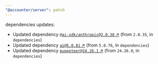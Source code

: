 ```yaml
---
"@accounter/server": patch
---
```

dependencies updates:
  - Updated dependency [`@ai-sdk/anthropic@2.0.38` ↗︎](https://www.npmjs.com/package/@ai-sdk/anthropic/v/2.0.38) (from `2.0.35`, in `dependencies`)
  - Updated dependency [`ai@5.0.81` ↗︎](https://www.npmjs.com/package/ai/v/5.0.81) (from `5.0.76`, in `dependencies`)
  - Updated dependency [`puppeteer@24.26.1` ↗︎](https://www.npmjs.com/package/puppeteer/v/24.26.1) (from `24.26.0`, in `dependencies`)
